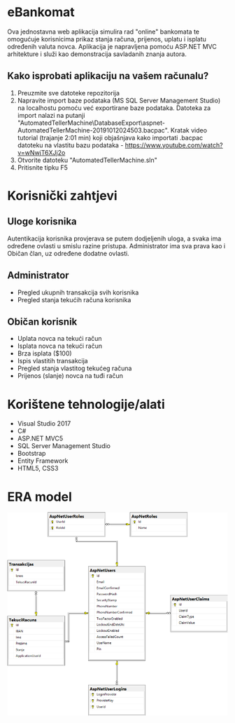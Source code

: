 # eBankomat

Ova jednostavna web aplikacija simulira rad "online" bankomata te omogućuje korisnicima prikaz stanja računa, prijenos, uplatu i isplatu određenih valuta novca.
Aplikacija je napravljena pomoću ASP.NET MVC arhitekture i služi kao demonstracija savladanih znanja autora.

## Kako isprobati aplikaciju na vašem računalu?
1. Preuzmite sve datoteke repozitorija
2. Napravite import baze podataka (MS SQL Server Management Studio) na localhostu pomoću već exportirane baze podataka. Datoteka za import nalazi na putanji "AutomatedTellerMachine\DatabaseExport\aspnet-AutomatedTellerMachine-20191012024503.bacpac". Kratak video tutorial (trajanje 2:01 min) koji objašnjava kako importati .bacpac datoteku na vlastitu bazu podataka - https://www.youtube.com/watch?v=wNwjT6XJj2o
3. Otvorite datoteku "AutomatedTellerMachine.sln"
4. Pritisnite tipku F5

# Korisnički zahtjevi

## Uloge korisnika
Autentikacija korisnika provjerava se putem dodjeljenih uloga, a svaka ima određene ovlasti u smislu razine pristupa. Administrator ima sva prava kao i Običan član, uz određene dodatne ovlasti.

## Administrator
* Pregled ukupnih transakcija svih korisnika
* Pregled stanja tekućih računa korisnika

## Običan korisnik
* Uplata novca na tekući račun
* Isplata novca na tekući račun
* Brza isplata ($100)
* Ispis vlastitih transakcija
* Pregled stanja vlastitog tekućeg računa
* Prijenos (slanje) novca na tuđi račun

# Korištene tehnologije/alati
* Visual Studio 2017
* C#
* ASP.NET MVC5
* SQL Server Management Studio
* Bootstrap
* Entity Framework
* HTML5, CSS3

# ERA model
![](https://github.com/mihstjepa/eBankomat/blob/master/AutomatedTellerMachine/Content/ERAmodel.png)
